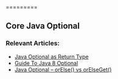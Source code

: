 =========

## Core Java Optional

### Relevant Articles: 
- [Java Optional as Return Type](https://www.baeldung.com/java-optional-return)
- [Guide To Java 8 Optional](https://www.baeldung.com/java-optional)
- [Java Optional – orElse() vs orElseGet()](https://www.baeldung.com/java-optional-or-else-vs-or-else-get)
